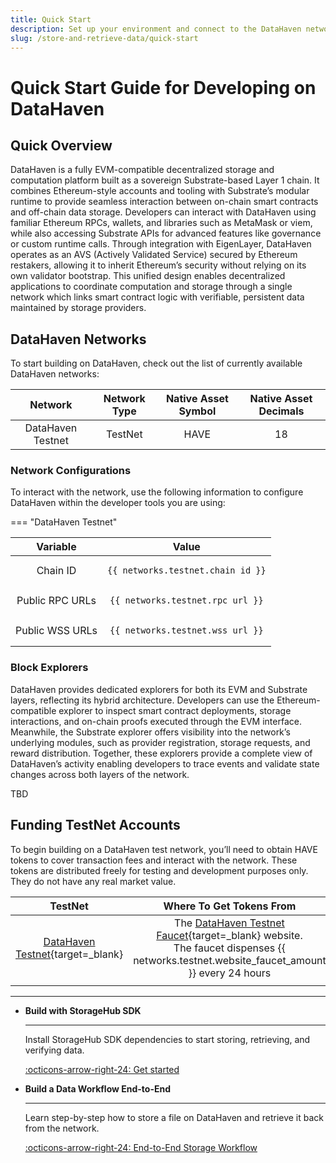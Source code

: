 ```yaml
---
title: Quick Start
description: Set up your environment and connect to the DataHaven network.
slug: /store-and-retrieve-data/quick-start
---
```


# Quick Start Guide for Developing on DataHaven

## Quick Overview

DataHaven is a fully EVM-compatible decentralized storage and computation platform built as a sovereign Substrate-based Layer 1 chain. It combines Ethereum-style accounts and tooling with Substrate’s modular runtime to provide seamless interaction between on-chain smart contracts and off-chain data storage. Developers can interact with DataHaven using familiar Ethereum RPCs, wallets, and libraries such as MetaMask or viem, while also accessing Substrate APIs for advanced features like governance or custom runtime calls. Through integration with EigenLayer, DataHaven operates as an AVS (Actively Validated Service) secured by Ethereum restakers, allowing it to inherit Ethereum’s security without relying on its own validator bootstrap. This unified design enables decentralized applications to coordinate computation and storage through a single network which links smart contract logic with verifiable, persistent data maintained by storage providers.

## DataHaven Networks

To start building on DataHaven, check out the list of currently available DataHaven networks:

|                                          Network                                          | Network Type  | Native Asset Symbol | Native Asset Decimals |
|:-----------------------------------------------------------------------------------------:|:-------------:|:-------------------:|:---------------------:|
|                                     DataHaven Testnet                                     |    TestNet    |        HAVE         |          18           |


### Network Configurations

To interact with the network, use the following information to configure DataHaven within the developer tools you are using:

=== "DataHaven Testnet"

 |    Variable     |                      Value                       |
 |:---------------:|:------------------------------------------------:|
 |    Chain ID     | <pre>```{{ networks.testnet.chain_id }}```</pre> |
 | Public RPC URLs | <pre>```{{ networks.testnet.rpc_url }}```</pre>  |
 | Public WSS URLs | <pre>```{{ networks.testnet.wss_url }}```</pre>  |


### Block Explorers

DataHaven provides dedicated explorers for both its EVM and Substrate layers, reflecting its hybrid architecture. Developers can use the Ethereum-compatible explorer to inspect smart contract deployments, storage interactions, and on-chain proofs executed through the EVM interface. Meanwhile, the Substrate explorer offers visibility into the network’s underlying modules, such as provider registration, storage requests, and reward distribution. Together, these explorers provide a complete view of DataHaven’s activity enabling developers to trace events and validate state changes across both layers of the network.

TBD

## Funding TestNet Accounts

To begin building on a DataHaven test network, you’ll need to obtain HAVE tokens to cover transaction fees and interact with the network. These tokens are distributed freely for testing and development purposes only. They do not have any real market value.


|                TestNet                 |                                                             Where To Get Tokens From                                                             |
|:--------------------------------------:|:------------------------------------------------------------------------------------------------------------------------------------------------:|
| [DataHaven Testnet](#){target=\_blank} | The [DataHaven Testnet Faucet](#){target=\_blank} website. <br> The faucet dispenses {{ networks.testnet.website_faucet_amount }} every 24 hours |
|                                        |


---


<div class="grid cards" markdown>

-   __Build with StorageHub SDK__

    ---

    Install StorageHub SDK dependencies to start storing, retrieving, and verifying data.

    [:octicons-arrow-right-24: Get started](/store-and-retrieve-data/use-storagehub-sdk/get-started.md)

-   __Build a Data Workflow End-to-End__

    ---

    Learn step-by-step how to store a file on DataHaven and retrieve it back from the network.

    [:octicons-arrow-right-24: End-to-End Storage Workflow](/store-and-retrieve-data/use-storagehub-sdk/end-to-end-storage-workflow.md)

</div>